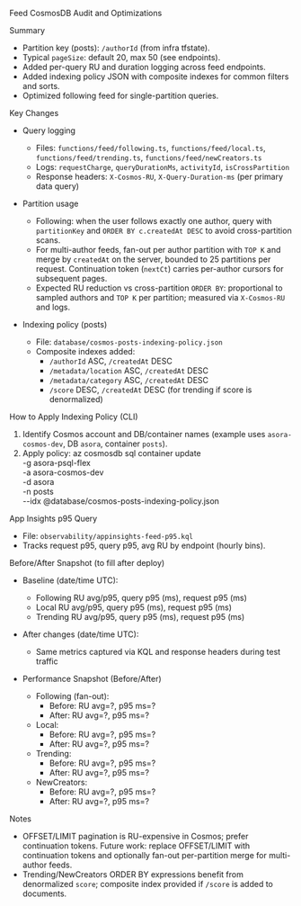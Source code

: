 Feed CosmosDB Audit and Optimizations

Summary
- Partition key (posts): `/authorId` (from infra tfstate).
- Typical `pageSize`: default 20, max 50 (see endpoints).
- Added per-query RU and duration logging across feed endpoints.
- Added indexing policy JSON with composite indexes for common filters and sorts.
- Optimized following feed for single-partition queries.

Key Changes
- Query logging
  - Files: `functions/feed/following.ts`, `functions/feed/local.ts`, `functions/feed/trending.ts`, `functions/feed/newCreators.ts`
  - Logs: `requestCharge`, `queryDurationMs`, `activityId`, `isCrossPartition`
  - Response headers: `X-Cosmos-RU`, `X-Query-Duration-ms` (per primary data query)

- Partition usage
  - Following: when the user follows exactly one author, query with `partitionKey` and `ORDER BY c.createdAt DESC` to avoid cross-partition scans.
  - For multi-author feeds, fan-out per author partition with `TOP K` and merge by `createdAt` on the server, bounded to 25 partitions per request. Continuation token (`nextCt`) carries per-author cursors for subsequent pages.
  - Expected RU reduction vs cross-partition `ORDER BY`: proportional to sampled authors and `TOP K` per partition; measured via `X-Cosmos-RU` and logs.

- Indexing policy (posts)
  - File: `database/cosmos-posts-indexing-policy.json`
  - Composite indexes added:
    - `/authorId` ASC, `/createdAt` DESC
    - `/metadata/location` ASC, `/createdAt` DESC
    - `/metadata/category` ASC, `/createdAt` DESC
    - `/score` DESC, `/createdAt` DESC (for trending if score is denormalized)

How to Apply Indexing Policy (CLI)
1) Identify Cosmos account and DB/container names (example uses `asora-cosmos-dev`, DB `asora`, container `posts`).
2) Apply policy:
   az cosmosdb sql container update \
     -g asora-psql-flex \
     -a asora-cosmos-dev \
     -d asora \
     -n posts \
     --idx @database/cosmos-posts-indexing-policy.json

App Insights p95 Query
- File: `observability/appinsights-feed-p95.kql`
- Tracks request p95, query p95, avg RU by endpoint (hourly bins).

Before/After Snapshot (to fill after deploy)
- Baseline (date/time UTC):
  - Following RU avg/p95, query p95 (ms), request p95 (ms)
  - Local RU avg/p95, query p95 (ms), request p95 (ms)
  - Trending RU avg/p95, query p95 (ms), request p95 (ms)
- After changes (date/time UTC):
  - Same metrics captured via KQL and response headers during test traffic

- Performance Snapshot (Before/After)
  - Following (fan-out):
    - Before: RU avg=?, p95 ms=?
    - After:  RU avg=?, p95 ms=?
  - Local:
    - Before: RU avg=?, p95 ms=?
    - After:  RU avg=?, p95 ms=?
  - Trending:
    - Before: RU avg=?, p95 ms=?
    - After:  RU avg=?, p95 ms=?
  - NewCreators:
    - Before: RU avg=?, p95 ms=?
    - After:  RU avg=?, p95 ms=?

Notes
- OFFSET/LIMIT pagination is RU-expensive in Cosmos; prefer continuation tokens. Future work: replace OFFSET/LIMIT with continuation tokens and optionally fan-out per-partition merge for multi-author feeds.
- Trending/NewCreators ORDER BY expressions benefit from denormalized `score`; composite index provided if `/score` is added to documents.

